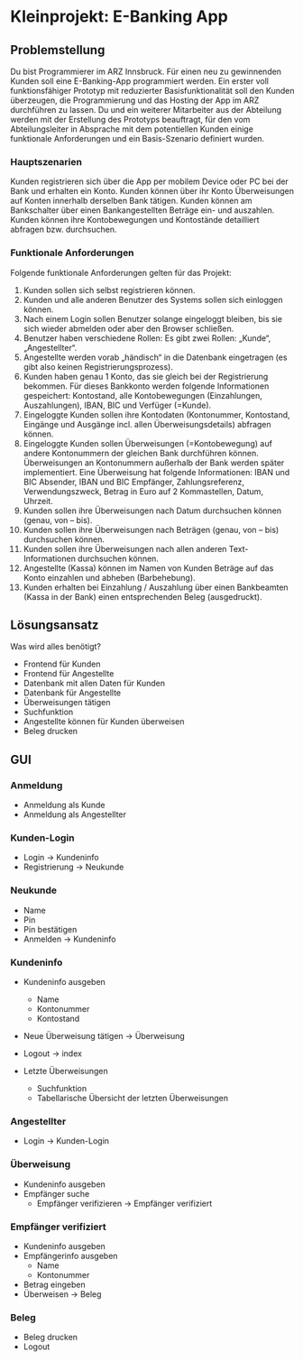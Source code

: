 # Kleinprojekt: E-Banking App

## Problemstellung

Du bist Programmierer im ARZ Innsbruck. Für einen neu zu gewinnenden Kunden soll eine E-Banking-App programmiert werden. Ein erster voll funktionsfähiger Prototyp mit reduzierter Basisfunktionalität soll den Kunden überzeugen, die Programmierung und das Hosting der App im ARZ durchführen zu lassen. Du und ein weiterer Mitarbeiter aus der Abteilung werden mit der Erstellung des Prototyps beauftragt, für den vom Abteilungsleiter in Absprache mit dem potentiellen Kunden einige funktionale Anforderungen und ein Basis-Szenario definiert wurden.


### Hauptszenarien

Kunden registrieren sich über die App per mobilem Device oder PC bei der Bank und erhalten ein Konto. Kunden können über ihr Konto Überweisungen auf Konten innerhalb derselben Bank tätigen. Kunden können am Bankschalter über einen Bankangestellten Beträge ein- und auszahlen. Kunden können ihre Kontobewegungen und Kontostände detailliert abfragen bzw. durchsuchen.


### Funktionale Anforderungen

Folgende funktionale Anforderungen gelten für das Projekt:
1. Kunden sollen sich selbst registrieren können.
2. Kunden und alle anderen Benutzer des Systems sollen sich einloggen können.
3. Nach einem Login sollen Benutzer solange eingeloggt bleiben, bis sie sich wieder abmelden oder aber den Browser schließen.
4. Benutzer haben verschiedene Rollen: Es gibt zwei Rollen: „Kunde“, „Angestellter“.
5. Angestellte werden vorab „händisch“ in die Datenbank eingetragen (es gibt also keinen Registrierungsprozess).
6. Kunden haben genau 1 Konto, das sie gleich bei der Registrierung bekommen. Für dieses Bankkonto werden folgende Informationen gespeichert: Kontostand, alle Kontobewegungen (Einzahlungen, Auszahlungen), IBAN, BIC und Verfüger (=Kunde).
7. Eingeloggte Kunden sollen ihre Kontodaten (Kontonummer, Kontostand, Eingänge und Ausgänge incl. allen Überweisungsdetails) abfragen können.
8. Eingeloggte Kunden sollen Überweisungen (=Kontobewegung) auf andere Kontonummern der gleichen Bank durchführen können. Überweisungen an Kontonummern außerhalb der Bank werden später implementiert. Eine Überweisung hat folgende Informationen: IBAN und BIC Absender, IBAN und BIC Empfänger, Zahlungsreferenz, Verwendungszweck, Betrag in Euro auf 2 Kommastellen, Datum, Uhrzeit.
9. Kunden sollen ihre Überweisungen nach Datum durchsuchen können (genau, von – bis).
10. Kunden sollen ihre Überweisungen nach Beträgen (genau, von – bis) durchsuchen können.
11. Kunden sollen ihre Überweisungen nach allen anderen Text-Informationen durchsuchen können.
12. Angestellte (Kassa) können im Namen von Kunden Beträge auf das Konto einzahlen und abheben (Barbehebung).
13. Kunden erhalten bei Einzahlung / Auszahlung über einen Bankbeamten (Kassa in der Bank) einen entsprechenden Beleg (ausgedruckt).


## Lösungsansatz

Was wird alles benötigt?
* Frontend für Kunden
* Frontend für Angestellte
* Datenbank mit allen Daten für Kunden
* Datenbank für Angestellte
* Überweisungen tätigen
* Suchfunktion
* Angestellte können für Kunden überweisen
* Beleg drucken

## GUI

### Anmeldung

* Anmeldung als Kunde
* Anmeldung als Angestellter


### Kunden-Login

* Login -> Kundeninfo
* Registrierung -> Neukunde


### Neukunde

* Name
* Pin
* Pin bestätigen
* Anmelden -> Kundeninfo


### Kundeninfo

* Kundeninfo ausgeben
  * Name
  * Kontonummer
  * Kontostand
* Neue Überweisung tätigen -> Überweisung
* Logout -> index

* Letzte Überweisungen
  * Suchfunktion
  * Tabellarische Übersicht der letzten Überweisungen


### Angestellter

* Login -> Kunden-Login


### Überweisung

* Kundeninfo ausgeben
* Empfänger suche
  * Empfänger verifizieren -> Empfänger verifiziert


### Empfänger verifiziert

* Kundeninfo ausgeben
* Empfängerinfo ausgeben
  * Name
  * Kontonummer
* Betrag eingeben
* Überweisen -> Beleg

### Beleg

* Beleg drucken
* Logout

